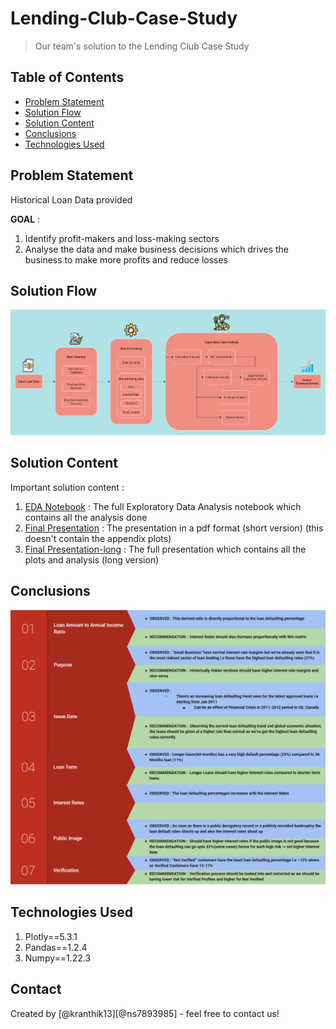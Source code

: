 # Lending-Club-Case-Study
> Our team's solution to the Lending Club Case Study


## Table of Contents
* [Problem Statement](#problem-statement)
* [Solution Flow](#solution-flow)
* [Solution Content](#solution-content)
* [Conclusions](#conclusions)
* [Technologies Used](#technologies-used)

<!-- You can include any other section that is pertinent to your problem -->

## Problem Statement

Historical Loan Data provided

**GOAL** :
1. Identify profit-makers and loss-making sectors
2. Analyse the data and make business decisions which drives the business to make more profits and reduce losses


## Solution Flow
![Solution Architecture](architecture.png "Solution Architecture")

## Solution Content

Important solution content : 

1. [EDA Notebook](Group_Facilitator_Nitin_Kumar.ipynb) : The full Exploratory Data Analysis notebook which contains all the analysis done
2. [Final Presentation](EDA-results.pdf) : The presentation in a pdf format (short version) (this doesn't contain the appendix plots)
3. [Final Presentation-long](EDA-results.pptx) : The full presentation which contains all the plots and analysis (long version)


## Conclusions
![Business Drivers](conclusion.png "Business Drivers")


## Technologies Used
1. Plotly==5.3.1
2. Pandas==1.2.4
3. Numpy==1.22.3


## Contact
Created by [@kranthik13][@ns7893985] - feel free to contact us!
